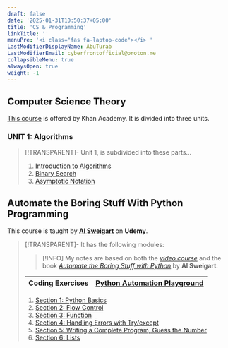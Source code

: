 ```yaml
---
draft: false
date: '2025-01-31T10:50:37+05:00'
title: 'CS & Programming'
linkTitle: ''
menuPre: '<i class="fas fa-laptop-code"></i> '
LastModifierDisplayName: AbuTurab
LastModifierEmail: cyberfrontofficial@proton.me
collapsibleMenu: true
alwaysOpen: true
weight: -1
---
```


## Computer Science Theory

[This course](https://www.khanacademy.org/computing/computer-science) is offered by Khan Academy. It is divided into three units.

### UNIT 1: Algorithms

> [!TRANSPARENT]- Unit 1, is subdivided into these parts...
>
> 1. [Introduction to Algorithms](/cs-and-programming/computer-science-theory/unit-1/intro-to-algorithms)
> 2. [Binary Search](/cs-and-programming/computer-science-theory/unit-1/binary-search)
> 3. [Asymptotic Notation](/cs-and-programming/computer-science-theory/unit-1/asymptotic-notation)

## Automate the Boring Stuff With Python Programming

This course is taught by [**Al Sweigart**](https://www.udemy.com/course/automate/) on **Udemy**.

> [!TRANSPARENT]- It has the following modules:
>
> > [!INFO] 
> > My notes are based on both the [_video course_](https://www.udemy.com/course/automate/) and the book [_Automate the Boring Stuff with Python_](https://automatetheboringstuff.com/#toc) by **Al Sweigart**.
> 
> | Coding Exercises | [Python Automation Playground](https://github.com/abuturabofficial/python-automation-pg) |
> | ---------------- | ---------------------------------------------------------------------------------------- |
>
> 1. [Section 1: Python Basics](/cs-and-programming/automate-the-boring-stuff-with-python/python-basics/)
> 2. [Section 2: Flow Control](/cs-and-programming/automate-the-boring-stuff-with-python/flow-control/)
> 3. [Section 3: Function](/cs-and-programming/automate-the-boring-stuff-with-python/functions/)
> 4. [Section 4: Handling Errors with Try/except](/cs-and-programming/automate-the-boring-stuff-with-python/handling-errors-with-try-and-except/)
> 5. [Section 5: Writing a Complete Program, Guess the Number](/cs-and-programming/automate-the-boring-stuff-with-python/writing-a-complete-program/)
> 6. [Section 6: Lists](/cs-and-programming/automate-the-boring-stuff-with-python/lists/)